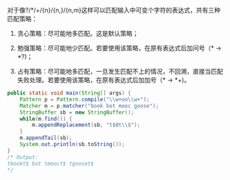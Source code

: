 对于像?/*/+/{n}/{n,}/{n,m}这样可以匹配输入中可变个字符的表达式，共有三种匹配策略：

1. 贪心策略：尽可能地多匹配。这是默认策略；

2. 勉强策略：尽可能地少匹配。若要使用该策略，在原有表达式后加问号（* -> *?)；

3. 占有策略：尽可能地多匹配，一旦发生匹配不上的情况，不回溯，直接当匹配失败处理。若要使用该策略，在原有表达式后加加号（* -> *+)。

```java
public static void main(String[] args) {
    Pattern p = Pattern.compile("\\w+oo\\w+");
    Matcher m = p.matcher("book bot mooc goose");
    StringBuffer sb = new StringBuffer();
    while(m.find()) {
        m.appendReplacement(sb, "t$0t\\$");
    }
    m.appendTail(sb);
    System.out.println(sb.toString());
}
/* Output:
tbookt$ bot tmooct$ tgooset$
*/
```